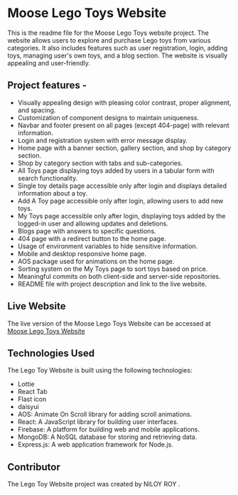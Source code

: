 # Moose Lego Toys Website

This is the readme file for the Moose Lego Toys website project. The website allows users to explore and purchase Lego toys from various categories. It also includes features such as user registration, login, adding toys, managing user's own toys, and a blog section. The website is visually appealing and user-friendly.

## Project features -

- Visually appealing design with pleasing color contrast, proper alignment, and spacing.
- Customization of component designs to maintain uniqueness.
- Navbar and footer present on all pages (except 404-page) with relevant information.
- Login and registration system with error message display.
- Home page with a banner section, gallery section, and shop by category section.
- Shop by category section with tabs and sub-categories.
- All Toys page displaying toys added by users in a tabular form with search functionality.
- Single toy details page accessible only after login and displays detailed information about a toy.
- Add A Toy page accessible only after login, allowing users to add new toys.
- My Toys page accessible only after login, displaying toys added by the logged-in user and allowing updates and deletions.
- Blogs page with answers to specific questions.
- 404 page with a redirect button to the home page.
- Usage of environment variables to hide sensitive information.
- Mobile and desktop responsive home page.
- AOS package used for animations on the home page.
- Sorting system on the My Toys page to sort toys based on price.
- Meaningful commits on both client-side and server-side repositories.
- README file with project description and link to the live website.

## Live Website

The live version of the Moose Lego Toys Website can be accessed at [Moose Lego Toys Website](https://mooselegotoys.web.app/)

## Technologies Used

The Lego Toy Website is built using the following technologies:

- Lottie
- React Tab
- Flast icon
- daisyui
- AOS: Animate On Scroll library for adding scroll animations.
- React: A JavaScript library for building user interfaces.
- Firebase: A platform for building web and mobile applications.
- MongoDB: A NoSQL database for storing and retrieving data.
- Express.js: A web application framework for Node.js.


## Contributor

The Lego Toy Website project was created by NILOY ROY .
